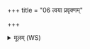 +++
title = "06 त्वया प्रवृक्णम्"

+++
<details><summary>मूलम् (WS)</summary>

त्वया प्रवृक्णं ऋदितमग्निर्दहतु दुष्कृतं ।  
देवपीयुमराधसम् ।  
वृश्च प्र वृश्च छिन्धि प्र छिन्धि कृन्त प्र कृन्त पिंश प्र पिंशौषसमोषो दह प्र दह ।  
ब्रह्मज्यं देव्यघ्न्य आ मूलादनुसन्दह ॥ ६ ॥
</details>